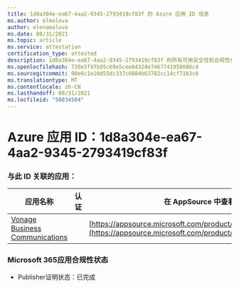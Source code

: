 ```yaml
---
title: 1d8a304e-ea67-4aa2-9345-2793419cf83f 的 Azure 应用 ID 信息
ms.author: elmalova
author: elenamalova
ms.date: 08/31/2021
ms.topic: article
ms.service: attestation
certification_type: attested
description: 1d8a304e-ea67-4aa2-9345-2793419cf83f 的所有可用安全性和合规性信息。
ms.openlocfilehash: 739e3f97b95c69e5cee64324e7467741958086c4
ms.sourcegitcommit: 90e6c1e10d55dc337c0884b63782cc14cf71b3c8
ms.translationtype: MT
ms.contentlocale: zh-CN
ms.lasthandoff: 08/31/2021
ms.locfileid: "58834504"
---
```

# <a name="azure-app-id-1d8a304e-ea67-4aa2-9345-2793419cf83f"></a>Azure 应用 ID：1d8a304e-ea67-4aa2-9345-2793419cf83f


### <a name="apps-associated-with-this-id"></a>与此 ID 关联的应用：
| **应用名称** | **认证** | **在 AppSource 中查看** |
|--------------|---------------|-----------------------|
| [Vonage Business Communications](https://docs.microsoft.com/microsoft-365-app-certification/forward/WA200002988) |  | [https://appsource.microsoft.com/product/office/WA200002988](https://appsource.microsoft.com/product/office/WA200002988) |

### <a name="microsoft-365-app-compliance-status"></a>Microsoft 365应用合规性状态
- Publisher证明状态：已完成
